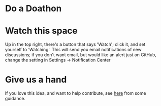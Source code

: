 # Do a Doathon

# Watch this space

Up in the top right, there's a button that says 'Watch'; click it, and set yourself to 'Watching'. This will send you email notifications of new discussions; if you don't want email, but would like an alert just on GitHub, change the setting in Settings -> Notification Center

# Give us a hand

If you love this idea, and want to help contribute, see [here](https://github.com/sparcopen/do-a-doathon/blob/master/CONTRIBUTING.md) from some guidance.
